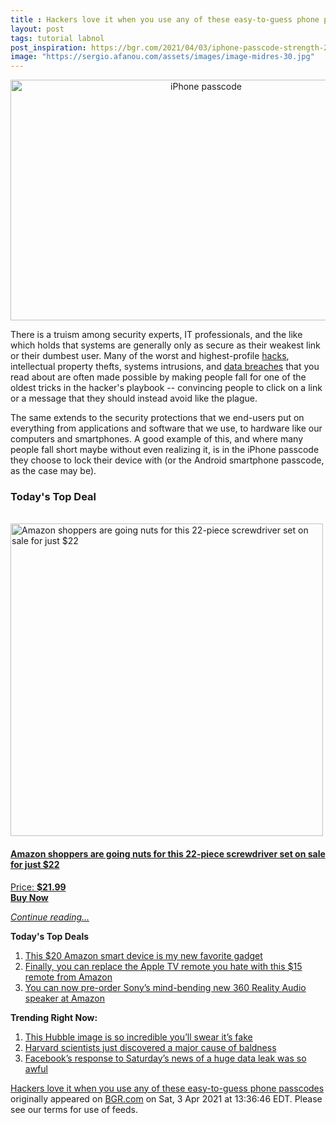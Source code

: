 ```yaml
---
title : Hackers love it when you use any of these easy-to-guess phone passcodes
layout: post
tags: tutorial labnol
post_inspiration: https://bgr.com/2021/04/03/iphone-passcode-strength-20-most-easily-guessed-smartphone-passcodes/
image: "https://sergio.afanou.com/assets/images/image-midres-30.jpg"
---
```


<center><a href="https://bgr.com/2021/04/03/iphone-passcode-strength-20-most-easily-guessed-smartphone-passcodes/" class="bgr-rss-featured-image bgr-rss-test-class"><img loading="lazy" width="610" height="385" src="https://bgr.com/wp-content/uploads/2021/04/rsz_adobestock_305345935.jpg?quality=70&amp;strip=all&amp;w=610" class="attachment-feed_normal size-feed_normal wp-post-image" alt="iPhone passcode" loading="lazy" srcset="https://bgr.com/wp-content/uploads/2021/04/rsz_adobestock_305345935.jpg 1824w, https://bgr.com/wp-content/uploads/2021/04/rsz_adobestock_305345935.jpg?resize=150,95 150w, https://bgr.com/wp-content/uploads/2021/04/rsz_adobestock_305345935.jpg?resize=300,189 300w, https://bgr.com/wp-content/uploads/2021/04/rsz_adobestock_305345935.jpg?resize=768,484 768w, https://bgr.com/wp-content/uploads/2021/04/rsz_adobestock_305345935.jpg?resize=1024,646 1024w, https://bgr.com/wp-content/uploads/2021/04/rsz_adobestock_305345935.jpg?resize=1536,968 1536w, https://bgr.com/wp-content/uploads/2021/04/rsz_adobestock_305345935.jpg?resize=610,385 610w, https://bgr.com/wp-content/uploads/2021/04/rsz_adobestock_305345935.jpg?resize=664,419 664w, https://bgr.com/wp-content/uploads/2021/04/rsz_adobestock_305345935.jpg?resize=1200,757 1200w, https://bgr.com/wp-content/uploads/2021/04/rsz_adobestock_305345935.jpg?resize=782,493 782w, https://bgr.com/wp-content/uploads/2021/04/rsz_adobestock_305345935.jpg?resize=827,521 827w, https://bgr.com/wp-content/uploads/2021/04/rsz_adobestock_305345935.jpg?resize=800,504 800w" sizes="(max-width: 610px) 100vw, 610px" title="iPhone passcode" /></a></center><p>There is a truism among security experts, IT professionals, and the like which holds that systems are generally only as secure as their weakest link or their dumbest user. Many of the worst and highest-profile <a href="https://bgr.com/2021/03/23/data-breach-flagstar-bank-ransomware-attack/">hacks</a>, intellectual property thefts, systems intrusions, and <a href="https://bgr.com/2021/03/03/zee5-data-breach-reported-9-million-users-exposed/">data breaches</a> that you read about are often made possible by making people fall for one of the oldest tricks in the hacker's playbook -- convincing people to click on a link or a message that they should instead avoid like the plague.</p>
<p>The same extends to the security protections that we end-users put on everything from applications and software that we use, to hardware like our computers and smartphones. A good example of this, and where many people fall short maybe without even realizing it, is in the iPhone passcode they choose to lock their device with (or the Android smartphone passcode, as the case may be).</p>
<h3>Today's Top Deal</h3>
<p><a href="https://www.amazon.com/dp/B08N66W9WG?tag=b0c55topdeals-20"><br><img height="500px" width="500px" src="https://m.media-amazon.com/images/I/51Zhst0pADL.jpg" alt="Amazon shoppers are going nuts for this 22-piece screwdriver set on sale for just $22"><br></a></p>
<h4><a href="https://www.amazon.com/dp/B08N66W9WG?tag=b0c55rss-20">Amazon shoppers are going nuts for this 22-piece screwdriver set on sale for just $22</a></h4>
<p><a href="https://www.amazon.com/dp/B08N66W9WG?tag=b0c55rss-20">Price: <strong>$21.99</strong></a><br><strong><a href="https://www.amazon.com/dp/B08N66W9WG?tag=b0c55rss-20">Buy Now</a></strong></p>
<p><a href="https://bgr.com/2021/04/03/iphone-passcode-strength-20-most-easily-guessed-smartphone-passcodes/" class="more-link"><em>Continue reading...</em></a></p>

<p><strong>Today's Top Deals</strong></p>
<ol>
<li><a href="https://bgr.com/2021/04/02/best-amazon-devices-dash-smart-shelf-deals/?utm_source=rss&#038;utm_campaign=topdeals">This $20 Amazon smart device is my new favorite gadget</a></li>
<li><a href="https://bgr.com/2021/04/02/finally-you-can-replace-the-apple-tv-remote-you-hate-with-this-15-remote-from-amazon/?utm_source=rss&#038;utm_campaign=topdeals">Finally, you can replace the Apple TV remote you hate with this $15 remote from Amazon</a></li>
<li><a href="https://bgr.com/2021/04/02/sony-wireless-speaker-amazon-deal-360-reality-audio/?utm_source=rss&#038;utm_campaign=topdeals">You can now pre-order Sony&#8217;s mind-bending new 360 Reality Audio speaker at Amazon</a></li>
</ol>

<p><strong>Trending Right Now:</strong></p>
<ol>
<li><a href="https://bgr.com/2021/04/02/hubble-photo-veil-nebula/">This Hubble image is so incredible you&#8217;ll swear it&#8217;s fake</a></li>
<li><a href="https://bgr.com/2021/04/03/hair-loss-cure-mice-study/">Harvard scientists just discovered a major cause of baldness</a></li>
<li><a href="https://bgr.com/2021/04/03/facebook-data-leak-533-million-user-records-leaked-online/">Facebook’s response to Saturday’s news of a huge data leak was so awful</a></li>
</ol>
<p><a href="https://bgr.com/2021/04/03/iphone-passcode-strength-20-most-easily-guessed-smartphone-passcodes/">Hackers love it when you use any of these easy-to-guess phone passcodes</a> originally appeared on <a href="http://bgr.com">BGR.com</a> on Sat, 3 Apr 2021 at 13:36:46 EDT. Please see our terms for use of feeds.</p>